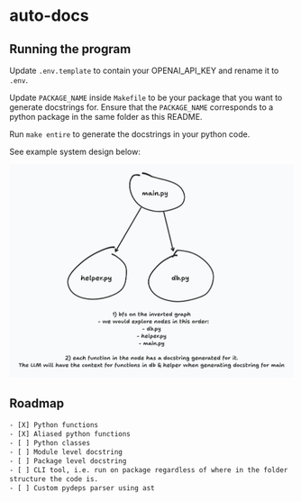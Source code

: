 # auto-docs

## Running the program

Update `.env.template` to contain your OPENAI_API_KEY and rename it to `.env`.

Update `PACKAGE_NAME` inside `Makefile` to be your package that you want to generate docstrings for.
Ensure that the `PACKAGE_NAME` corresponds to a python package in the same folder as this README.

Run `make entire` to generate the docstrings in your python code.

See example system design below:

![system design](./imgs/system-design.png)

## Roadmap

    - [X] Python functions
    - [X] Aliased python functions
    - [ ] Python classes
    - [ ] Module level docstring
    - [ ] Package level docstring
    - [ ] CLI tool, i.e. run on package regardless of where in the folder structure the code is.
    - [ ] Custom pydeps parser using ast

